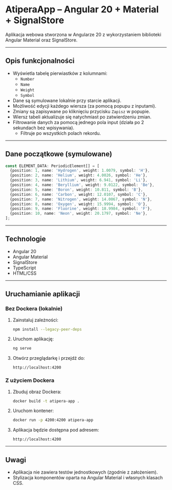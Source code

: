 # AtiperaApp – Angular 20 + Material + SignalStore

Aplikacja webowa stworzona w Angularze 20 z wykorzystaniem biblioteki Angular Material oraz SignalStore.

---

## Opis funkcjonalności

- Wyświetla tabelę pierwiastków z kolumnami:
  - `Number`
  - `Name`
  - `Weight`
  - `Symbol`
- Dane są symulowane lokalnie przy starcie aplikacji.
- Możliwość edycji każdego wiersza (za pomocą popupu z inputami).
- Zmiany są zapisywane po kliknięciu przycisku `Zapisz` w popupie.
- Wiersz tabeli aktualizuje się natychmiast po zatwierdzeniu zmian.
- Filtrowanie danych za pomocą jednego pola input (działa po 2 sekundach bez wpisywania).
  - Filtruje po wszystkich polach rekordu.

---

## Dane początkowe (symulowane)

```ts
const ELEMENT_DATA: PeriodicElement[] = [
  {position: 1, name: 'Hydrogen', weight: 1.0079, symbol: 'H'},
  {position: 2, name: 'Helium', weight: 4.0026, symbol: 'He'},
  {position: 3, name: 'Lithium', weight: 6.941, symbol: 'Li'},
  {position: 4, name: 'Beryllium', weight: 9.0122, symbol: 'Be'},
  {position: 5, name: 'Boron', weight: 10.811, symbol: 'B'},
  {position: 6, name: 'Carbon', weight: 12.0107, symbol: 'C'},
  {position: 7, name: 'Nitrogen', weight: 14.0067, symbol: 'N'},
  {position: 8, name: 'Oxygen', weight: 15.9994, symbol: 'O'},
  {position: 9, name: 'Fluorine', weight: 18.9984, symbol: 'F'},
  {position: 10, name: 'Neon', weight: 20.1797, symbol: 'Ne'},
];
```

---

## Technologie

- Angular 20  
- Angular Material  
- SignalStore  
- TypeScript  
- HTML/CSS  

---

## Uruchamianie aplikacji

### Bez Dockera (lokalnie)

1. Zainstaluj zależności:

   ```bash
   npm install --legacy-peer-deps
   ```

2. Uruchom aplikację:

   ```bash
   ng serve
   ```

3. Otwórz przeglądarkę i przejdź do:

   ```
   http://localhost:4200
   ```

### Z użyciem Dockera

1. Zbuduj obraz Dockera:

   ```bash
   docker build -t atipera-app .
   ```

2. Uruchom kontener:

   ```bash
   docker run -p 4200:4200 atipera-app
   ```

3. Aplikacja będzie dostępna pod adresem:

   ```
   http://localhost:4200
   ```

---

## Uwagi

- Aplikacja nie zawiera testów jednostkowych (zgodnie z założeniem).
- Stylizacja komponentów oparta na Angular Material i własnych klasach CSS.